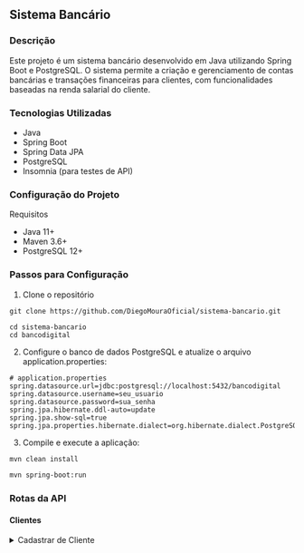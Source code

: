 ## Sistema Bancário

### Descrição
<p> Este projeto é um sistema bancário desenvolvido em Java utilizando Spring Boot e PostgreSQL. 
O sistema permite a criação e gerenciamento de contas bancárias e transações financeiras para 
clientes, com funcionalidades baseadas na renda salarial do cliente.</p>

### Tecnologias Utilizadas
- Java
- Spring Boot
- Spring Data JPA
- PostgreSQL
- Insomnia (para testes de API)

### Configuração do Projeto
Requisitos
- Java 11+
- Maven 3.6+
- PostgreSQL 12+

### Passos para Configuração

1. Clone o repositório

```
git clone https://github.com/DiegoMouraOficial/sistema-bancario.git

cd sistema-bancario
cd bancodigital
```
2. Configure o banco de dados PostgreSQL e atualize o arquivo application.properties:

```
# application.properties
spring.datasource.url=jdbc:postgresql://localhost:5432/bancodigital
spring.datasource.username=seu_usuario
spring.datasource.password=sua_senha
spring.jpa.hibernate.ddl-auto=update
spring.jpa.show-sql=true
spring.jpa.properties.hibernate.dialect=org.hibernate.dialect.PostgreSQLDialect

```
3. Compile e execute a aplicação:

```bash
mvn clean install
```
```bash
mvn spring-boot:run
```
### Rotas da API
#### Clientes

<details>
<summary>Cadastrar de Cliente</summary>
- URL: /clientes/cadastrar
- Método: POST
- Descrição: Cadastra um novo cliente no sistema.
- Corpo da Requisição (JSON)

```json
{
  "nome": "Diego Moura",
  "cpf": "3584141411",
  "email": "diego@example.com",
  "senha": "senha1234",
  "endereco": "Rua Exemplo, 1243",
  "rendaSalarial": 4000.0
}
```
#### Resposta de Sucesso:
- Status: 201 Created
```json
{
	"id": "9d90cb72-1d01-46e0-bf20-83eb168f4e5d",
	"nome": "Diego Moura",
	"cpf": "3584141411",
	"email": "diego@example.com",
	"senha": "senha1234",
	"endereco": "Rua Exemplo, 1243",
	"contas": [],
	"rendaSalarial": 4000.0
}
```
</details>
    


